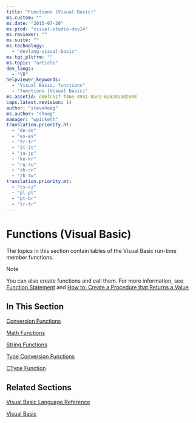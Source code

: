 ```yaml
---
title: "Functions (Visual Basic)"
ms.custom: ""
ms.date: "2015-07-20"
ms.prod: "visual-studio-dev14"
ms.reviewer: ""
ms.suite: ""
ms.technology: 
  - "devlang-visual-basic"
ms.tgt_pltfrm: ""
ms.topic: "article"
dev_langs: 
  - "VB"
helpviewer_keywords: 
  - "Visual Basic, functions"
  - "functions [Visual Basic]"
ms.assetid: d86fc51f-f46e-4941-8ae2-6262da3d2688
caps.latest.revision: 14
author: "stevehoag"
ms.author: "shoag"
manager: "wpickett"
translation.priority.ht: 
  - "de-de"
  - "es-es"
  - "fr-fr"
  - "it-it"
  - "ja-jp"
  - "ko-kr"
  - "ru-ru"
  - "zh-cn"
  - "zh-tw"
translation.priority.mt: 
  - "cs-cz"
  - "pl-pl"
  - "pt-br"
  - "tr-tr"
---
```

# Functions (Visual Basic)
The topics in this section contain tables of the Visual Basic run-time member functions.  
  
> [!NOTE]
>  You can also create functions and call them. For more information, see [Function Statement](../../../visual-basic/language-reference/statements/function-statement.md) and [How to: Create a Procedure that Returns a Value](../../../visual-basic/language-reference/procedures/how-to-create-a-procedure-that-returns-a-value.md).  
  
## In This Section  
 [Conversion Functions](../../../visual-basic/language-reference/functions/conversion-functions.md)  
  
 [Math Functions](../../../visual-basic/language-reference/functions/math-functions.md)  
  
 [String Functions](../../../visual-basic/language-reference/functions/string-functions.md)  
  
 [Type Conversion Functions](../../../visual-basic/language-reference/functions/type-conversion-functions.md)  
  
 [CType Function](../../../visual-basic/language-reference/functions/ctype-function.md)  
  
## Related Sections  
 [Visual Basic Language Reference](../../../visual-basic/language-reference/index.md)  
  
 [Visual Basic](../../../visual-basic/index.md)